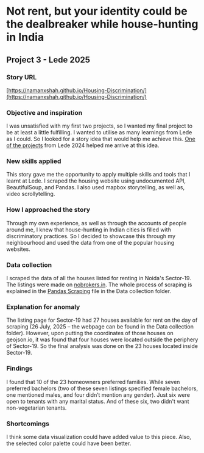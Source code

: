 # Not rent, but your identity could be the dealbreaker while house-hunting in India

## Project 3 - Lede 2025

### Story URL
[https://namanxshah.github.io/Housing-Discrimination/](https://namanxshah.github.io/Housing-Discrimination/)

### Objective and inspiration
I was unsatisfied with my first two projects, so I wanted my final project to be at least a little fulfilling. I wanted to utilise as many learnings from Lede as I could. So I looked for a story idea that would help me achieve this. [One of the projects](https://carlython26.github.io/dutch_only_housing_discrimination_against_internationals_netherlands/) from Lede 2024 helped me arrive at this idea.

### New skills applied
This story gave me the opportunity to apply multiple skills and tools that I learnt at Lede. I scraped the housing website using undocumented API, BeautifulSoup, and Pandas. I also used mapbox storytelling, as well as, video scrollytelling.

### How I approached the story
Through my own experience, as well as through the accounts of people around me, I knew that house-hunting in Indian cities is filled with discriminatory practices. So I decided to showcase this through my neighbourhood and used the data from one of the popular housing websites.

### Data collection
I scraped the data of all the houses listed for renting in Noida's Sector-19. The listings were made on [nobrokers.in](nobrokers.in). The whole process of scraping is explained in the [Pandas Scraping](https://github.com/namanxshah/Housing-Discrimination/blob/main/Data%20collection/Pandas%20scraping.ipynb) file in the Data collection folder.

### Explanation for anomaly
The listing page for Sector-19 had 27 houses available for rent on the day of scraping (26 July, 2025 – the webpage can be found in the Data collection folder). However, upon putting the coordinates of those houses on geojson.io, it was found that four houses were located outside the periphery of Sector-19. So the final analysis was done on the 23 houses located inside Sector-19.

### Findings
I found that 10 of the 23 homeowners preferred families. While seven preferred bachelors (two of these seven listings specified female bachelors, one mentioned males, and four didn’t mention any gender). Just six were open to tenants with any marital status. And of these six, two didn't want non-vegetarian tenants.

### Shortcomings
I think some data visualization could have added value to this piece. Also, the selected color palette could have been better.